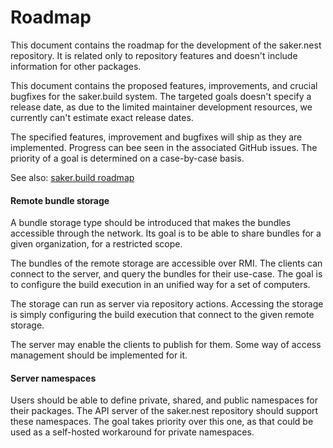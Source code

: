 # Roadmap

This document contains the roadmap for the development of the saker.nest repository. It is related only to repository features and doesn't include information for other packages.

This document contains the proposed features, improvements, and crucial bugfixes for the saker.build system. The targeted goals doesn't specify a release date, as due to the limited maintainer development resources, we currently can't estimate exact release dates.

The specified features, improvement and bugfixes will ship as they are implemented. Progress can bee seen in the associated GitHub issues. The priority of a goal is determined on a case-by-case basis.

See also: [saker.build roadmap](root:/saker.build/doc/roadmap.html)

#### Remote bundle storage

A bundle storage type should be introduced that makes the bundles accessible through the network. Its goal is to be able to share bundles for a given organization, for a restricted scope.

The bundles of the remote storage are accessible over RMI. The clients can connect to the server, and query the bundles for their use-case. The goal is to configure the build execution in an unified way for a set of computers.

The storage can run as server via repository actions. Accessing the storage is simply configuring the build execution that connect to the given remote storage.

The server may enable the clients to publish for them. Some way of access management should be implemented for it.

#### Server namespaces

Users should be able to define private, shared, and public namespaces for their packages. The API server of the saker.nest repository should support these namespaces. The [](#remote-bundle-storage) goal takes priority over this one, as that could be used as a self-hosted workaround for private namespaces.
